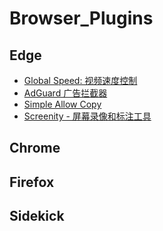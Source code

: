 # Browser_Plugins

## Edge

* [Global Speed: 视频速度控制](https://microsoftedge.microsoft.com/addons/detail/global-speed-%E8%A7%86%E9%A2%91%E9%80%9F%E5%BA%A6%E6%8E%A7%E5%88%B6/mjhlabbcmjflkpjknnicihkfnmbdfced?hl=zh-CN)
* [AdGuard 广告拦截器](https://microsoftedge.microsoft.com/addons/detail/adguard-%E5%B9%BF%E5%91%8A%E6%8B%A6%E6%88%AA%E5%99%A8/pdffkfellgipmhklpdmokmckkkfcopbh?hl=zh-CN)
* [Simple Allow Copy](https://microsoftedge.microsoft.com/addons/detail/simple-allow-copy/kkemgiffjdndikokhpoecoloebgeibde)
* [Screenity - 屏幕录像和标注工具](https://microsoftedge.microsoft.com/addons/detail/screenity-%E5%B1%8F%E5%B9%95%E5%BD%95%E5%83%8F%E5%92%8C%E6%A0%87%E6%B3%A8%E5%B7%A5%E5%85%B7/nbdkgeeeabnfegekngimpknhnkmocjcj)

## Chrome

## Firefox

## Sidekick
